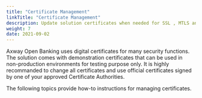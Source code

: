 ```yaml
---
title: "Certificate Management"
linkTitle: "Certificate Management"
description: Update solution certificates when needed for SSL , MTLS and JWKS
weight: 7
date: 2021-09-02
---
```


Axway Open Banking uses digital certificates for many security functions. The solution comes with demonstration certificates that can be used in non-production environments for testing purpose only. It is highly recommanded to change all certificates and use official certificates signed by one of your approved Certificate Authorities.

The following topics provide how-to instructions for managing certificates.
